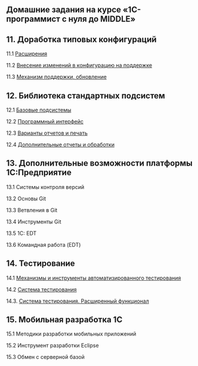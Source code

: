 ## Домашние задания на курсе «1С-программист c нуля до MIDDLE»

## 11. Доработка типовых конфигураций
11.1	[Расширения](DTK/homework-11-1.md)

11.2	[Внесение изменений в конфигурацию на поддержке](DTK/homework-11-2.md)

11.3	[Механизм поддержки, обновление](DTK/homework-11-3.md)

	
## 12. Библиотека стандартных подсистем

12.1	[Базовые подсистемы](BSP/homework-12-1.md)

12.2	[Программный интерфейс](https://github.com/netology-code/onec-mid-homeworks/blob/main/BSP/homework-12-2.md)

12.3	[Варианты отчетов и печать](https://github.com/netology-code/onec-mid-homeworks/blob/main/BSP/homework-12-3.md)

12.4	[Дополнительные отчеты и обработки](https://github.com/netology-code/onec-mid-homeworks/blob/main/BSP/homework-12-4.md)
	
## 13. Дополнительные возможности платформы 1С:Предприятие

13.1	Системы контроля версий

13.2	Основы Git

13.3	Ветвления в Git

13.4	Инструменты Git

13.5	1C: EDT

13.6	Командная работа (EDT)


## 14. Тестирование

14.1	[Механизмы и инструменты автоматизированного тестирования](https://github.com/netology-code/onec-mid-homeworks/blob/main/TAT/homework-14-1.md)

14.2	[Система тестирования](https://github.com/netology-code/onec-mid-homeworks/blob/main/TAT/homework-14-2.md)

14.3. 	[Система тестирования. Расширенный функционал](https://github.com/netology-code/onec-mid-homeworks/blob/main/TAT/homework-14-3.md)
	
	
## 15. Мобильная разработка 1С

15.1	Методики разработки мобильных приложений

15.2	Инструмент разработки Eclipse

15.3	Обмен с серверной базой

